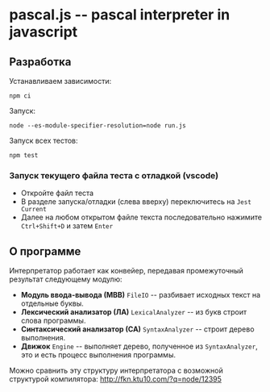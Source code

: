 # pascal.js -- pascal interpreter in javascript

## Разработка

Устанавливаем зависимости:

```shell
npm ci
```

Запуск:

```shell
node --es-module-specifier-resolution=node run.js 
```

Запуск всех тестов:

```shell
npm test
```
### Запуск текущего файла теста с отладкой (vscode)

* Откройте файл теста
* В разделе запуска/отладки (слева вверху) переключитесь на `Jest Current`
* Далее на любом открытом файле текста последовательно нажимите `Ctrl+Shift+D` и затем `Enter`


## О программе 

Интерпретатор работает как конвейер, передавая промежуточный результат следующему модулю:
* **Модуль ввода-вывода (МВВ)** `FileIO` -- разбивает исходных текст на отдельные буквы.
* **Лексический анализатор (ЛА)** `LexicalAnalyzer` -- из букв строит слова программы.
* **Синтаксический анализатор (СА)** `SyntaxAnalyzer` -- строит дерево выполнения.
* **Движок** `Engine` -- выполняет дерево, полученное из `SyntaxAnalyzer`, это и есть процесс выполнения программы.

Можно сравнить эту структуру интерпретатора с возможной структурой компилятора: http://fkn.ktu10.com/?q=node/12395
